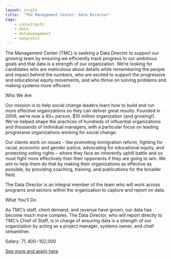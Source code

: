 ```yaml
---
layout: single
title:  "The Management Center: Data Director"
tags: 
    - consultants
    - data
    - datamanagement
    - nonprofit
---
```


The Management Center (TMC) is seeking a Data Director to support our growing team by ensuring we efficiently track progress to our ambitious goals and that data is a strength of our organization. We’re looking for candidates who are meticulous about details while remembering the people and impact behind the numbers, who are excited to support the progressive and educational equity movements, and who thrive on solving problems and making systems more efficient.

Who We Are

Our mission is to help social change leaders learn how to build and run more effective organizations so they can deliver great results. Founded in 2006, we’re now a 40+ person, $10 million organization (and growing!). We've helped shape the practices of hundreds of influential organizations and thousands of individual managers, with a particular focus on leading progressive organizations working for social change.

Our clients work on issues – like promoting immigration reform, fighting for racial, economic and gender justice, advocating for educational equity, and protecting voting rights – where they face an inherently uphill battle and so must fight more effectively than their opponents if they are going to win. We aim to help them do that by making their organizations as effective as possible, by providing coaching, training, and publications for the broader field.

The Data Director is an integral member of the team who will work across programs and sectors within the organization to capture and report on data.

What You’ll Do

As TMC’s staff, client demand, and revenue have grown, our data has become much more complex. The Data Director, who will report directly to TMC’s Chief of Staff, is in charge of ensuring data is a strength of our organization by acting as a project manager, systems owner, and chief streamliner.



Salary: $71,400-$102,000


[See more and apply here](https://managementcenter.applytojob.com/apply/MZmexclDtE/Director-Of-Data?source=pdj)
